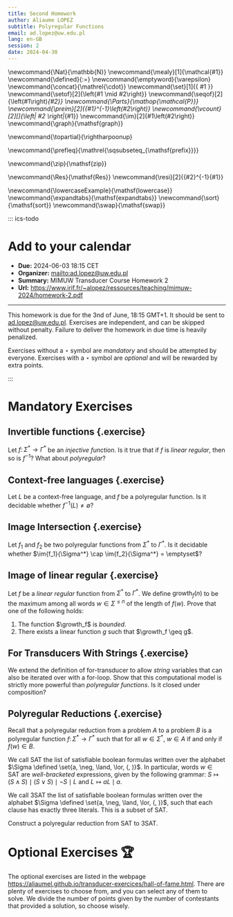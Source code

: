 ```yaml
---
title: Second Homework
author: Aliaume LOPEZ
subtitle: Polyregular Functions
email: ad.lopez@uw.edu.pl
lang: en-GB
session: 2
date: 2024-04-30
---
```



\newcommand{\Nat}{\mathbb{N}}
\newcommand{\mealy}[1]{\mathcal{#1}}
\newcommand{\defined}{:=}
\newcommand{\emptyword}{\varepsilon}
\newcommand{\concat}{\mathrel{\cdot}}
\newcommand{\set}[1]{\{ #1 \}}
\newcommand{\setof}[2]{\left\{#1 \mid #2\right\}}
\newcommand{\seqof}[2]{\left(#1\right)_{#2}}
\newcommand{\Parts}{\mathop{\mathcal{P}}}
\newcommand{\preim}[2]{{#1}^{-1}\left(#2\right)}
\newcommand{\vcount}[2][]{\left| #2 \right|_{#1}}
\newcommand{\im}[2]{#1\left(#2\right)}
\newcommand{\graph}{\mathsf{graph}}

\newcommand{\topartial}{\rightharpoonup}

\newcommand{\prefleq}{\mathrel{\sqsubseteq_{\mathsf{prefix}}}}

\newcommand{\zip}{\mathsf{zip}}

\newcommand{\Res}{\mathsf{Res}}
\newcommand{\resi}[2]{{#2}^{-1}{#1}}

\newcommand{\lowercaseExample}{\mathsf{lowercase}}
\newcommand{\expandtabs}{\mathsf{expandtabs}}
\newcommand{\sort}{\mathsf{sort}}
\newcommand{\swap}{\mathsf{swap}}

::: ics-todo
# Add to your calendar 

- **Due:** 2024-06-03 18:15 CET
- **Organizer:** <mailto:ad.lopez@uw.edu.pl>
- **Summary:** MIMUW Transducer Course Homework 2
- **Url:** <https://www.irif.fr/~alopez/ressources/teaching/mimuw-2024/homework-2.pdf>

--- 

This homework is due for the 3nd of June, 18:15 GMT+1. It should be sent to
<ad.lopez@uw.edu.pl>. Exercises are independent, and can be skipped without
penalty. Failure to deliver the homework in due time is heavily penalized. 

Exercises without a $\star$ symbol are *mandatory* and should be attempted by
everyone. Exercises with a $\star$ symbol are *optional* and will be rewarded
by extra points.

:::

# Mandatory Exercises

## Invertible functions {.exercise}

Let $f \colon \Sigma^* \to \Gamma^*$ be an *injective function*.
Is it true that if $f$ is *linear regular*, then so is $f^{-1}$?
What about *polyregular*?

## Context-free languages {.exercise}

Let $L$ be a context-free language, and $f$ be a polyregular function.
Is it decidable whether $f^{-1}(L) \neq \emptyset$?

## Image Intersection {.exercise}

Let $f_1$ and $f_2$ be two polyregular functions from $\Sigma^*$ to $\Gamma^*$.
Is it decidable whether $\im{f_1}{\Sigma^*} \cap \im{f_2}{\Sigma^*}
= \emptyset$?

## Image of linear regular {.exercise}

Let $f$ be a *linear regular* function from $\Sigma^*$ to $\Gamma^*$. We define
$\mathsf{growth}_f(n)$ to be the maximum among all words $w \in \Sigma^{\leq
n}$ of the length of $f(w)$.
Prove that one of the following holds:

1. The function $\growth_f$ is *bounded*.
2. There exists a linear function $g$ such that $\growth_f \geq g$.

## For Transducers With Strings {.exercise}

We extend the definition of for-transducer to allow *string* variables that can
also be iterated over with a for-loop. Show that this computational model is
strictly more powerful than *polyregular functions*. Is it closed under
composition?

## Polyregular Reductions {.exercise}

Recall that a polyregular reduction from a problem $A$ to a problem $B$ is
a polyregular function $f \colon \Sigma^* \to \Gamma^*$ such that for all $w
\in \Sigma^*$, $w \in A$ if and only if $f(w) \in B$. 

We call $\mathsf{SAT}$ the list of satisfiable boolean formulas written over
the alphabet $\Sigma \defined \set{a, \neg, \land, \lor, (, )}$. In particular,
words $w \in \mathsf{SAT}$ are *well-bracketed* expressions, given by the
following grammar: $S \mapsto ( S \land S ) \mid ( S \lor S ) \mid \neg S \mid
L$ and $L \mapsto aL \mid a$.

We call $\mathsf{3SAT}$ the list of satisfiable boolean formulas written over
the alphabet $\Sigma \defined \set{a, \neg, \land, \lor, (, )}$, such that each
clause has exactly three literals. This is a subset of $\mathsf{SAT}$.

Construct a polyregular reduction from $\mathsf{SAT}$ to $\mathsf{3SAT}$.


# Optional Exercises 🏆

The optional exercises are listed in the webpage
<https://aliaumel.github.io/transducer-exercices/hall-of-fame.html>. There are
plenty of exercises to choose from, and you can select any of them to solve. We
divide the number of points given by the number of contestants that provided
a solution, so choose wisely.
